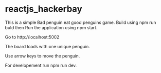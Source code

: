 # reactjs_hackerbay

This is a simple Bad penguin eat good penguins game. Build using npm run buld then Run the application using npm start.

Go to http://localhost:5002

The board loads with one unique penguin.

 Use arrow keys to move the penguin.

For developement run npm run dev.
